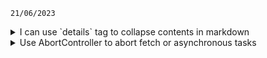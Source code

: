 `21/06/2023`
<details>
  <summary>I can use `details` tag to collapse contents in markdown</summary>
  
  ## Rules
  1. Have an empty line after `summary` tag or markdown/code blocks will not render.
</details>

<details>
  <summary>Use AbortController to abort fetch or asynchronous tasks</summary>
  
  #### Create a controller:
  `const controller = new AbortController()`
  
  A controller have a single method `abort()` and a single property `signal` to set event listeners on it.
  
  When `abort()` is called
  
  1. `controller.signal` emits the `abort` event.
  2. `controller.signal.aborted` property becomes `true`
  
  To be able to cancel `fetch`, pass the `signal` property of an `AbortController` as a `fetch` option
  
  ```
const controller = new AbortController();
  fetch(url, {
    signal: controller.signal
  });
```
  
  The `fetch` knows how to work with `AbortController`. It will listen to abort events on signal. 
  And to abort `fetch`, call `controller.abort()`
  
  `fetch` get event from `signal` and abort the request.
  When `fetch` is aborted,  its promise rejects with an error `AbortError`, so we should handle it, e.g in `try catch`
  
  More details, visit post at https://javascript.info/fetch-abort
  
</details>
